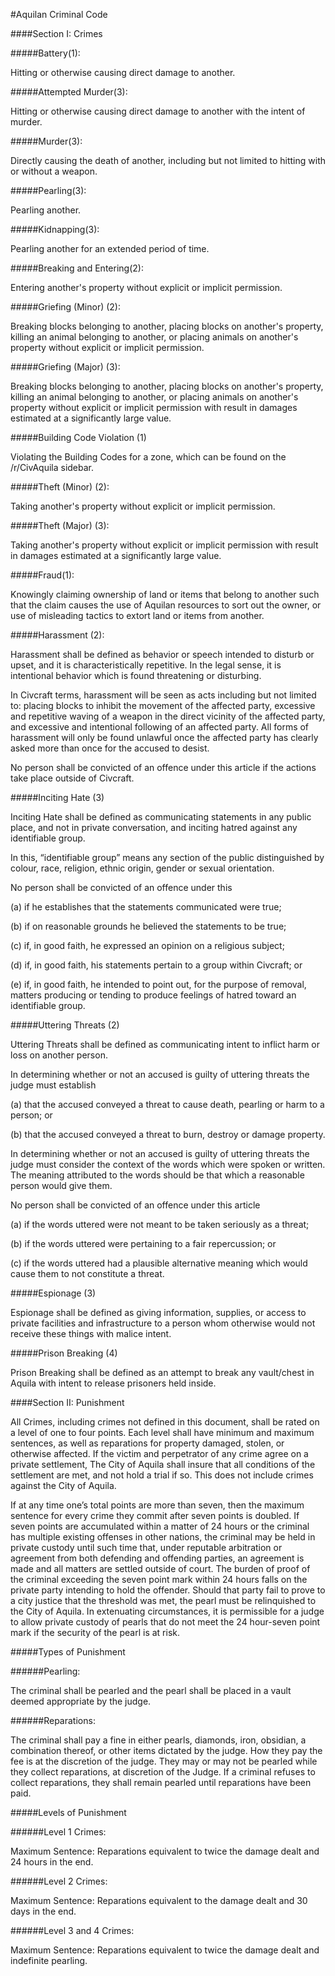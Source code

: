 #Aquilan Criminal Code

####Section I: Crimes

#####Battery(1):

Hitting or otherwise causing direct damage to another.

#####Attempted Murder(3):

Hitting or otherwise causing direct damage to another with the intent of murder.

#####Murder(3):

Directly causing the death of another, including but not limited to hitting with or without a weapon.

#####Pearling(3):

Pearling another.

#####Kidnapping(3):

Pearling another for an extended period of time.

#####Breaking and Entering(2):

Entering another's property without explicit or implicit permission.

#####Griefing (Minor) (2):

Breaking blocks belonging to another, placing blocks on another's property, killing an animal belonging to another, or placing animals on another's property without explicit or implicit permission.

#####Griefing (Major) (3):

Breaking blocks belonging to another, placing blocks on another's property, killing an animal belonging to another, or placing animals on another's property without explicit or implicit permission with result in damages estimated at a significantly large value.

#####Building Code Violation (1)

Violating the Building Codes for a zone, which can be found on the /r/CivAquila sidebar.

#####Theft (Minor) (2):

Taking another's property without explicit or implicit permission.

#####Theft (Major) (3):

Taking another's property without explicit or implicit permission with result in damages estimated at a significantly large value.

#####Fraud(1):

Knowingly claiming ownership of land or items that belong to another such that the claim causes the use of Aquilan resources to sort out the owner, or use of misleading tactics to extort land or items from another.

#####Harassment (2):

Harassment shall be defined as behavior or speech intended to disturb or upset, and it is characteristically repetitive. In the legal sense, it is intentional behavior which is found threatening or disturbing.

In Civcraft terms, harassment will be seen as acts including but not limited to: placing blocks to inhibit the movement of the affected party, excessive and repetitive waving of a weapon in the direct vicinity of the affected party, and excessive and intentional following of an affected party. All forms of harassment will only be found unlawful once the affected party has clearly asked more than once for the accused to desist.

No person shall be convicted of an offence under this article if the actions take place outside of Civcraft.

#####Inciting Hate (3)

Inciting Hate shall be defined as communicating statements in any public place, and not in private conversation, and inciting hatred against any identifiable group.

In this, “identifiable group” means any section of the public distinguished by colour, race, religion, ethnic origin, gender or sexual orientation.

No person shall be convicted of an offence under this

(a) if he establishes that the statements communicated were true;

(b) if on reasonable grounds he believed the statements to be true;

(c) if, in good faith, he expressed an opinion on a religious subject;

(d) if, in good faith, his statements pertain to a group within Civcraft; or

(e) if, in good faith, he intended to point out, for the purpose of removal, matters producing or tending to produce feelings of hatred toward an identifiable group.

#####Uttering Threats (2)

Uttering Threats shall be defined as communicating intent to inflict harm or loss on another person.

In determining whether or not an accused is guilty of uttering threats the judge must establish

(a) that the accused conveyed a threat to cause death, pearling or harm to a person; or

(b) that the accused conveyed a threat to burn, destroy or damage property.

In determining whether or not an accused is guilty of uttering threats the judge must consider the context of the words which were spoken or written. The meaning attributed to the words should be that which a reasonable person would give them.

No person shall be convicted of an offence under this article

(a) if the words uttered were not meant to be taken seriously as a threat;

(b) if the words uttered were pertaining to a fair repercussion; or

(c) if the words uttered had a plausible alternative meaning which would cause them to not constitute a threat.

#####Espionage (3)

Espionage shall be defined as giving information, supplies, or access to private facilities and infrastructure to a person whom otherwise would not receive these things with malice intent.

#####Prison Breaking (4)

Prison Breaking shall be defined as an attempt to break any vault/chest in Aquila with intent to release prisoners held inside.

####Section II: Punishment

All Crimes, including crimes not defined in this document, shall be rated on a level of one to four points. Each level shall have minimum and maximum sentences, as well as reparations for property damaged, stolen, or otherwise affected. If the victim and perpetrator of any crime agree on a private settlement, The City of Aquila shall insure that all conditions of the settlement are met, and not hold a trial if so. This does not include crimes against the City of Aquila.

If at any time one’s total points are more than seven, then the maximum sentence for every crime they commit after seven points is doubled. If seven points are accumulated within a matter of 24 hours or the criminal has multiple existing offenses in other nations, the criminal may be held in private custody until such time that, under reputable arbitration or agreement from both defending and offending parties, an agreement is made and all matters are settled outside of court. The burden of proof of the criminal exceeding the seven point mark within 24 hours falls on the private party intending to hold the offender. Should that party fail to prove to a city justice that the threshold was met, the pearl must be relinquished to the City of Aquila. In extenuating circumstances, it is permissible for a judge to allow private custody of pearls that do not meet the 24 hour-seven point mark if the security of the pearl is at risk. 

#####Types of Punishment

######Pearling:

The criminal shall be pearled and the pearl shall be placed in a vault deemed appropriate by the judge.

######Reparations:

The criminal shall pay a fine in either pearls, diamonds, iron, obsidian, a combination thereof, or other items dictated by the judge. How they pay the fee is at the discretion of the judge. They may or may not be pearled while they collect reparations, at discretion of the Judge. If a criminal refuses to collect reparations, they shall remain pearled until reparations have been paid.



#####Levels of Punishment

######Level 1 Crimes:

Maximum Sentence: Reparations equivalent to twice the damage dealt and 24 hours in the end.

######Level 2 Crimes:

Maximum Sentence: Reparations equivalent to the damage dealt and 30 days in the end.

######Level 3 and 4 Crimes:

Maximum Sentence: Reparations equivalent to twice the damage dealt and indefinite pearling.
